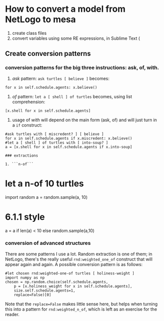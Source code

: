 # How to convert a model from NetLogo to mesa

1. create class files
2. convert variables using some RE expressions, in Sublime Text
(
## Create conversion patterns

### conversion patterns for the big three instructions: ask, of, with.

1. *ask* pattern: ```ask turtles [ believe ]``` becomes:
```
for x in self.schedule.agents: x.believe()
```

1. *of* pattern: ```let a [ shell ] of turtles``` becomes, using list comprehension:
```
[x.shell for x in self.schedule.agents]
```

1. usage of *with* will depend on the main form (ask, of) and will just turn in a ```if``` construct:
```
#ask turtles with [ miscredent? ] [ believe ]
for x in self.schedule.agents if x.miscredent: x.believe()
#let a [ shell ] of turtles with [ into-soup? ]
a = [x.shell for x in self.schedule.agents if x.into-soup]

### extractions

1. ```n-of```

```
# let a n-of 10 turtles
import random
a = random.sample(a, 10)
# 6.1.1 style
a = a if len(a) < 10 else random.sample(a,10)

### conversion of advanced structures

There are some patterns I use a lot. Random extraction is one of them; in NetLogo, there's the really useful ```rnd:weighted_one_of``` construct that will appear again and again. A possible conversion pattern is as follows:

```
#let chosen rnd:weighted-one-of turtles [ holiness-weight ]
import numpy as np
chosen = np.random.choice(self.schedule.agents, 
    p = [x.holiness_weight for x in self.schedule.agents], 
	size.self.schedule.agents=1,
	replace=False)[0]
```

Note that the ```replace=False``` makes little sense here, but helps when turning this into a pattern for ```rnd:weighted_n_of```, which is left as an exercise for the reader.


